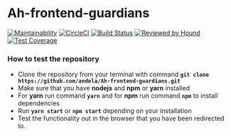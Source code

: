 # Ah-frontend-guardians

[![Maintainability](https://api.codeclimate.com/v1/badges/b2c643578ac31860ea4f/maintainability)](https://codeclimate.com/github/andela/Ah-frontend-guardians/maintainability) [![CircleCI](https://circleci.com/gh/andela/Ah-frontend-guardians/tree/develop.svg?style=svg)](https://circleci.com/gh/andela/Ah-frontend-guardians/tree/develop) [![Build Status](https://travis-ci.org/andela/Ah-frontend-guardians.svg?branch=develop)](https://travis-ci.org/andela/Ah-frontend-guardians) [![Reviewed by Hound](https://img.shields.io/badge/Reviewed_by-Hound-8E64B0.svg)](https://houndci.com) [![Test Coverage](https://api.codeclimate.com/v1/badges/b2c643578ac31860ea4f/test_coverage)](https://codeclimate.com/github/andela/Ah-frontend-guardians/test_coverage)

### How to test the repository

- Clone the repository from your terminal with command **`git clone https://github.com/andela/Ah-frontend-guardians.git`**
- Make sure that you have **nodejs** and **npm** or **yarn** installed
- For **yarn** run command **`yarn`** and for **npm** run command **`npm`** to install dependencies
- Run **`yarn start`** or **`npm start`** depending on your installation
- Test the functionality out in the browser that you have been redirected to.